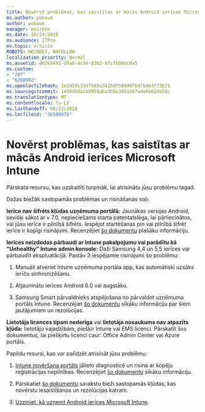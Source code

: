 ```yaml
---
title: Novērst problēmas, kas saistītas ar mācās Android ierīces Microsoft Intune
ms.author: pebaum
author: pebaum
manager: mnirkhe
ms.date: 10/24/2018
ms.audience: ITPro
ms.topic: article
ROBOTS: NOINDEX, NOFOLLOW
localization_priority: Normal
ms.assetid: d0269461-20a8-4c9e-83b2-8fcf608dc0a5
ms.custom:
- "787"
- "6200002"
ms.openlocfilehash: 1e1d50c31df588a3416d758d40fbd7bde3f73b21
ms.sourcegitcommit: 1d98db8acb9959aba3b5e308a567ade6b62da56c
ms.translationtype: MT
ms.contentlocale: lv-LV
ms.lasthandoff: 08/22/2019
ms.locfileid: "36500078"
---
```

# <a name="troubleshoot-issues-with-enrolling-android-devices-in-microsoft-intune"></a>Novērst problēmas, kas saistītas ar mācās Android ierīces Microsoft Intune

Pārskata resursu, kas uzskaitīti turpmāk, lai atrisinātu jūsu problēmu tagad.
  
Dažas biežāk sastopamās problēmas un risināšanas soļi:
  
 **Ierīce nav šifrēts kļūdas uzņēmuma portālā:** Jaunākas versijas Android, sevišķi sākot ar v 7.0, nepieciešams starta patentatslēga, lai pārliecinātos, vai jūsu ierīce ir pilnībā šifrēts. Iespējot startēšanas pin vai pilnībā šifrēt ierīce ir kopīgi risinājumi. Recenzējiet [šo dokumentu](https://docs.microsoft.com/intune-user-help/your-device-appears-encrypted-but-cp-says-otherwise-android) plašāku informāciju.
  
 **Ierīces neizdodas pārbaudi ar Intune pakalpojumu vai parādītu kā "Unhealthy" Intune admin konsole:** Daži Samsung 4,4 un 5,5 ierīces var pārbaudīt ekspluatācijā. Pastāv 3 iespējamie risinājumi šo problēmu:
  
1. Manuāli atveriet Intune uzņēmuma portāla app, kas automātiski uzsāks ierīču sinhronizēšanu.

2. Atjauninātu ierīces Android 6.0 vai augstāku.

3. Samsung Smart pārvaldnieks atspējošana no pārvaldot uzņēmuma portāls Intune. Recenzējiet [šo dokumentu](https://docs.microsoft.com/intune-classic/troubleshoot/troubleshoot-device-enrollment-in-intune#devices-fail-to-check-in-with-the-intune-service-and-display-as-unhealthy-in-the-intune-admin-console) sīkāku informāciju par šiem jautājumiem un rezolūcijas.

 **Lietotāja licences tipam nederīga** vai **lietotāja nosaukums nav atpazīts kļūda:** lietotāju vajadzībām, piešķir Intune vai EMS licenci. Pārskatīt šos dokumentus, lai piešķirtu licenci caur: Office Admin Center vai Azure portāls.
  
Papildu resursi, kas var palīdzēt atrisināt jūsu problēmu:
  
1. [Intune novēršana portāls](https://devicemanagement.microsoft.com/#blade/Microsoft_Intune_DeviceSettings/TroubleshootBlade) jālieto diagnosticē un risina ar kopēju reģistrācijas nepilnības. Recenzējiet [šo dokumentu](https://docs.microsoft.com/intune/help-desk-operators) sīkāku informāciju.

2. Pārskatiet [šo dokumentu](https://docs.microsoft.com/intune-classic/Troubleshoot/troubleshoot-device-enrollment-in-intune) sarakstu bieži sastopamās kļūdas, kas novērstu iesaistīšanos un rezolūcijas katram.

3. [Uzziniet, kā uzņemt Android ierīces Microsoft Intune](https://docs.microsoft.com/intune/android-enroll).
